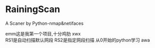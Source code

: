# RainingScan
A Scaner by Python-nmap&amp;netifaces

emm这是我第一个项目,十分鸡肋 xwx  
RS1是自动扫描默认网段
RS2是指定网段扫描
从0开始的python学习 awa
